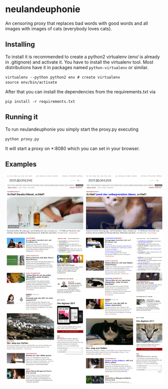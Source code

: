 # neulandeuphonie
An censoring proxy that replaces bad words with good words and all images with images of cats (everybody loves cats).

## Installing
To install it is recommended to create a python2 virtualenv (env/ is already in .gitignore) and activate it. You have to install the virtualenv tool. Most distributions have it in packages named ```python-virtualenv``` or similar. 

    virtualenv --python python2 env # create virtualenv
    source env/bin/activate

After that you can install the dependencies from the requirements.txt via

    pip install -r requirements.txt
    
## Running it
To run neulandeuphonie you simply start the proxy.py executing
    
    python proxy.py

It will start a proxy on *:8080 which you can set in your browser.

## Examples

![Example](https://github.com/Jugendhackt/neulandeuphonie/raw/master/public/combined.png "Example 1")
